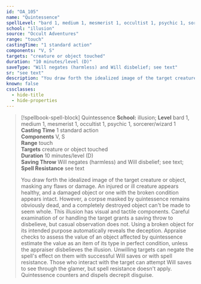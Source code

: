 ```yaml
---
id: "OA_105"
name: "Quintessence"
spellLevel: "bard 1, medium 1, mesmerist 1, occultist 1, psychic 1, sorcerer/wizard 1"
school: "illusion"
source: "Occult Adventures"
range: "touch"
castingTime: "1 standard action"
components: "V, S"
targets: "creature or object touched"
duration: "10 minutes/level (D)"
saveType: "Will negates (harmless) and Will disbelief; see text"
sr: "see text"
description: "You draw forth the idealized image of the target creature or object, masking any flaws or damage. An injured or ill creature appears healthy, and a damaged object or one with the broken condition appears intact. However, a corpse  masked by quintessence remains obviously dead, and a completely destroyed object can't be made to seem whole. This illusion has visual and tactile components. Careful examination of or handling the target grants a saving throw to disbelieve, but casual observation does not. Using a broken object for its intended purpose automatically reveals the deception. Appraise checks to assess the value of an object affected by quintessence estimate the value as an item of its type in perfect condition, unless the appraiser disbelieves the illusion.  Unwilling targets can negate the spell's effect on them with successful Will saves or with spell resistance. Those who interact with the target can attempt Will saves to see through the glamer, but spell resistance doesn't apply. Quintessence counters and dispels decrepit disguise."
known: false
cssclasses:
  - hide-title
  - hide-properties
---
```


> [!spellbook-spell-block] Quintessence
> **School:** illusion; **Level** bard 1, medium 1, mesmerist 1, occultist 1, psychic 1, sorcerer/wizard 1
> **Casting Time** 1 standard action  
> **Components** V, S  
> **Range** touch  
> **Targets** creature or object touched  
> **Duration** 10 minutes/level (D)  
> **Saving Throw** Will negates (harmless) and Will disbelief; see text; **Spell Resistance** see text
> 
> You draw forth the idealized image of the target creature or object, masking any flaws or damage. An injured or ill creature appears healthy, and a damaged object or one with the broken condition appears intact. However, a corpse  masked by quintessence remains obviously dead, and a completely destroyed object can't be made to seem whole. This illusion has visual and tactile components. Careful examination of or handling the target grants a saving throw to disbelieve, but casual observation does not. Using a broken object for its intended purpose automatically reveals the deception. Appraise checks to assess the value of an object affected by quintessence estimate the value as an item of its type in perfect condition, unless the appraiser disbelieves the illusion.  Unwilling targets can negate the spell's effect on them with successful Will saves or with spell resistance. Those who interact with the target can attempt Will saves to see through the glamer, but spell resistance doesn't apply. Quintessence counters and dispels decrepit disguise.